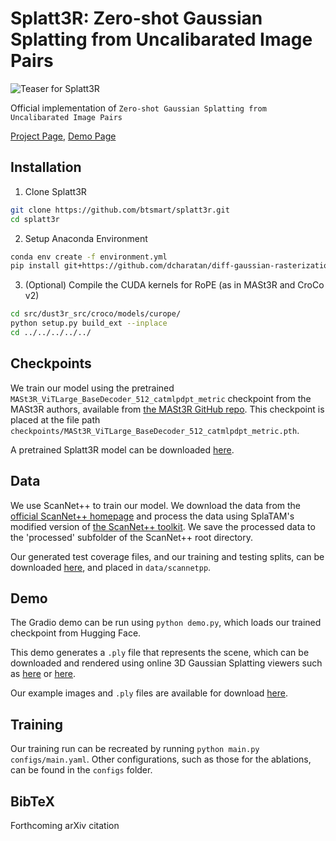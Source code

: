 # Splatt3R: Zero-shot Gaussian Splatting from Uncalibarated Image Pairs

![Teaser for Splatt3R](assets/overview.svg)

Official implementation of `Zero-shot Gaussian Splatting from Uncalibarated Image Pairs`

[Project Page](https://splatt3r.active.vision), [Demo Page](https://huggingface.co/spaces/brandonsmart/splatt3r)

## Installation

1. Clone Splatt3R  
```bash
git clone https://github.com/btsmart/splatt3r.git
cd splatt3r
```

2. Setup Anaconda Environment
```bash
conda env create -f environment.yml
pip install git+https://github.com/dcharatan/diff-gaussian-rasterization-modified
```

3. (Optional) Compile the CUDA kernels for RoPE (as in MASt3R and CroCo v2)

```bash
cd src/dust3r_src/croco/models/curope/
python setup.py build_ext --inplace
cd ../../../../../
```

## Checkpoints

We train our model using the pretrained `MASt3R_ViTLarge_BaseDecoder_512_catmlpdpt_metric` checkpoint from the MASt3R authors, available from [the MASt3R GitHub repo](https://github.com/naver/mast3r). This checkpoint is placed at the file path `checkpoints/MASt3R_ViTLarge_BaseDecoder_512_catmlpdpt_metric.pth`.

A pretrained Splatt3R model can be downloaded [here](https://huggingface.co/brandonsmart/splatt3r_v1.0/blob/main/epoch%3D19-step%3D1200.ckpt).

## Data

We use ScanNet++ to train our model. We download the data from the [official ScanNet++ homepage](https://kaldir.vc.in.tum.de/scannetpp/) and process the data using SplaTAM's modified version of [the ScanNet++ toolkit](https://github.com/Nik-V9/scannetpp). We save the processed data to the 'processed' subfolder of the ScanNet++ root directory.

Our generated test coverage files, and our training and testing splits, can be downloaded [here](https://huggingface.co/brandonsmart/splatt3r_v1.0/tree/main/scannetpp), and placed in `data/scannetpp`.

## Demo

The Gradio demo can be run using `python demo.py`, which loads our trained checkpoint from Hugging Face.

This demo generates a `.ply` file that represents the scene, which can be downloaded and rendered using online 3D Gaussian Splatting viewers such as [here](https://projects.markkellogg.org/threejs/demo_gaussian_splats_3d.php?art=1&cu=0,-1,0&cp=0,1,0&cla=1,0,0&aa=false&2d=false&sh=0) or [here](https://playcanvas.com/supersplat/editor).

Our example images and `.ply` files are available for download [here](https://huggingface.co/brandonsmart/splatt3r_v1.0/tree/main/demo_examples).

## Training

Our training run can be recreated by running `python main.py configs/main.yaml`. Other configurations, such as those for the ablations, can be found in the `configs` folder.

## BibTeX

Forthcoming arXiv citation